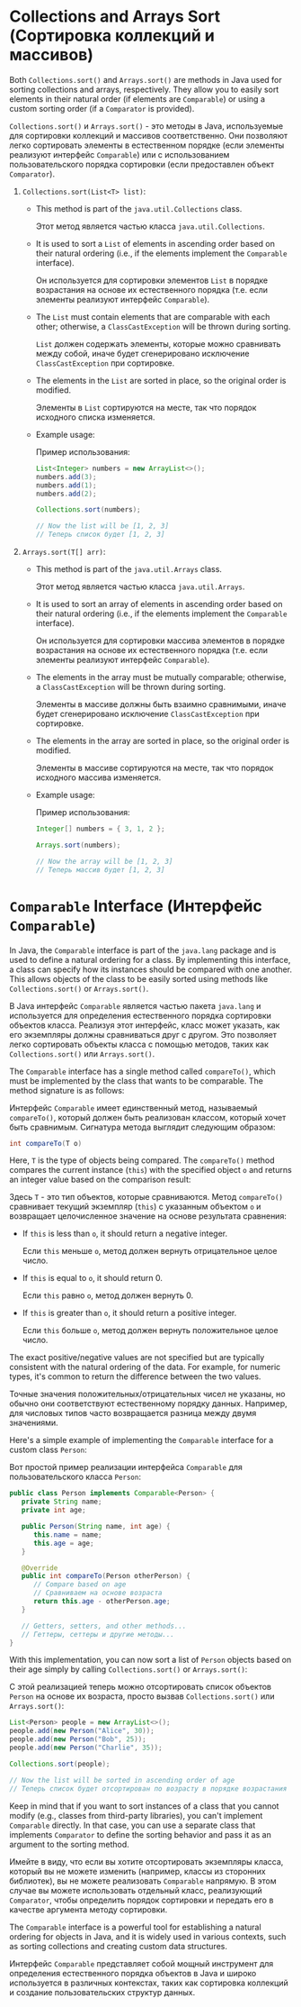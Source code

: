 # Collections and Arrays Sort (Сортировка коллекций и массивов)

Both `Collections.sort()` and `Arrays.sort()` are methods in Java used for sorting collections and arrays, respectively. They allow you to easily sort elements in their natural order (if elements are `Comparable`) or using a custom sorting order (if a `Comparator` is provided).

`Collections.sort()` и `Arrays.sort()` - это методы в Java, используемые для сортировки коллекций и массивов соответственно. Они позволяют легко сортировать элементы в естественном порядке (если элементы реализуют интерфейс `Comparable`) или с использованием пользовательского порядка сортировки (если предоставлен объект `Comparator`).

1. `Collections.sort(List<T> list)`:
   - This method is part of the `java.util.Collections` class.

     Этот метод является частью класса `java.util.Collections`.
   - It is used to sort a `List` of elements in ascending order based on their natural ordering (i.e., if the elements implement the `Comparable` interface).

     Он используется для сортировки элементов `List` в порядке возрастания на основе их естественного порядка (т.е. если элементы реализуют интерфейс `Comparable`).
   - The `List` must contain elements that are comparable with each other; otherwise, a `ClassCastException` will be thrown during sorting.

     `List` должен содержать элементы, которые можно сравнивать между собой, иначе будет сгенерировано исключение `ClassCastException` при сортировке.
   - The elements in the `List` are sorted in place, so the original order is modified.

     Элементы в `List` сортируются на месте, так что порядок исходного списка изменяется.
   - Example usage:

     Пример использования:

     ```java
     List<Integer> numbers = new ArrayList<>();
     numbers.add(3);
     numbers.add(1);
     numbers.add(2);

     Collections.sort(numbers);

     // Now the list will be [1, 2, 3]
     // Теперь список будет [1, 2, 3]
     ```

2. `Arrays.sort(T[] arr)`:
   - This method is part of the `java.util.Arrays` class.

     Этот метод является частью класса `java.util.Arrays`.
   - It is used to sort an array of elements in ascending order based on their natural ordering (i.e., if the elements implement the `Comparable` interface).

     Он используется для сортировки массива элементов в порядке возрастания на основе их естественного порядка (т.е. если элементы реализуют интерфейс `Comparable`).
   - The elements in the array must be mutually comparable; otherwise, a `ClassCastException` will be thrown during sorting.

     Элементы в массиве должны быть взаимно сравнимыми, иначе будет сгенерировано исключение `ClassCastException` при сортировке.
   - The elements in the array are sorted in place, so the original order is modified.

     Элементы в массиве сортируются на месте, так что порядок исходного массива изменяется.
   - Example usage:

     Пример использования:

     ```java
     Integer[] numbers = { 3, 1, 2 };

     Arrays.sort(numbers);

     // Now the array will be [1, 2, 3]
     // Теперь массив будет [1, 2, 3]
     ```

# `Comparable` Interface (Интерфейс `Comparable`)

In Java, the `Comparable` interface is part of the `java.lang` package and is used to define a natural ordering for a class. By implementing this interface, a class can specify how its instances should be compared with one another. This allows objects of the class to be easily sorted using methods like `Collections.sort()` or `Arrays.sort()`.

В Java интерфейс `Comparable` является частью пакета `java.lang` и используется для определения естественного порядка сортировки объектов класса. Реализуя этот интерфейс, класс может указать, как его экземпляры должны сравниваться друг с другом. Это позволяет легко сортировать объекты класса с помощью методов, таких как `Collections.sort()` или `Arrays.sort()`.

The `Comparable` interface has a single method called `compareTo()`, which must be implemented by the class that wants to be comparable. The method signature is as follows:

Интерфейс `Comparable` имеет единственный метод, называемый `compareTo()`, который должен быть реализован классом, который хочет быть сравнимым. Сигнатура метода выглядит следующим образом:

```java
int compareTo(T o)
```

Here, `T` is the type of objects being compared. The `compareTo()` method compares the current instance (`this`) with the specified object `o` and returns an integer value based on the comparison result:

Здесь `T` - это тип объектов, которые сравниваются. Метод `compareTo()` сравнивает текущий экземпляр (`this`) с указанным объектом `o` и возвращает целочисленное значение на основе результата сравнения:

- If `this` is less than `o`, it should return a negative integer.

  Если `this` меньше `o`, метод должен вернуть отрицательное целое число.
- If `this` is equal to `o`, it should return 0.

  Если `this` равно `o`, метод должен вернуть 0.
- If `this` is greater than `o`, it should return a positive integer.

  Если `this` больше `o`, метод должен вернуть положительное целое число.

The exact positive/negative values are not specified but are typically consistent with the natural ordering of the data. For example, for numeric types, it's common to return the difference between the two values.

Точные значения положительных/отрицательных чисел не указаны, но обычно они соответствуют естественному порядку данных. Например, для числовых типов часто возвращается разница между двумя значениями.

Here's a simple example of implementing the `Comparable` interface for a custom class `Person`:

Вот простой пример реализации интерфейса `Comparable` для пользовательского класса `Person`:

```java
public class Person implements Comparable<Person> {
   private String name;
   private int age;

   public Person(String name, int age) {
      this.name = name;
      this.age = age;
   }

   @Override
   public int compareTo(Person otherPerson) {
      // Compare based on age
      // Сравниваем на основе возраста
      return this.age - otherPerson.age;
   }

   // Getters, setters, and other methods...
   // Геттеры, сеттеры и другие методы...
}
```

With this implementation, you can now sort a list of `Person` objects based on their age simply by calling `Collections.sort()` or `Arrays.sort()`:

С этой реализацией теперь можно отсортировать список объектов `Person` на основе их возраста, просто вызвав `Collections.sort()` или `Arrays.sort()`:

```java
List<Person> people = new ArrayList<>();
people.add(new Person("Alice", 30));
people.add(new Person("Bob", 25));
people.add(new Person("Charlie", 35));

Collections.sort(people);

// Now the list will be sorted in ascending order of age
// Теперь список будет отсортирован по возрасту в порядке возрастания
```

Keep in mind that if you want to sort instances of a class that you cannot modify (e.g., classes from third-party libraries), you can't implement `Comparable` directly. In that case, you can use a separate class that implements `Comparator` to define the sorting behavior and pass it as an argument to the sorting method.

Имейте в виду, что если вы хотите отсортировать экземпляры класса, который вы не можете изменить (например, классы из сторонних библиотек), вы не можете реализовать `Comparable` напрямую. В этом случае вы можете использовать отдельный класс, реализующий `Comparator`, чтобы определить порядок сортировки и передать его в качестве аргумента методу сортировки.

The `Comparable` interface is a powerful tool for establishing a natural ordering for objects in Java, and it is widely used in various contexts, such as sorting collections and creating custom data structures.

Интерфейс `Comparable` представляет собой мощный инструмент для определения естественного порядка объектов в Java и широко используется в различных контекстах, таких как сортировка коллекций и создание пользовательских структур данных.
